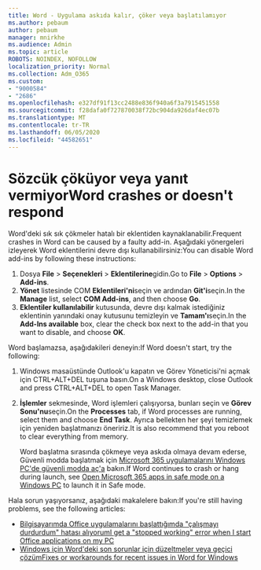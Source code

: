```yaml
---
title: Word - Uygulama askıda kalır, çöker veya başlatılamıyor
ms.author: pebaum
author: pebaum
manager: mnirkhe
ms.audience: Admin
ms.topic: article
ROBOTS: NOINDEX, NOFOLLOW
localization_priority: Normal
ms.collection: Adm_O365
ms.custom:
- "9000584"
- "2686"
ms.openlocfilehash: e327df91f13cc2488e836f940a6f3a7915451558
ms.sourcegitcommit: f28dafa0f727870038f72bc904da926daf4ec07b
ms.translationtype: MT
ms.contentlocale: tr-TR
ms.lasthandoff: 06/05/2020
ms.locfileid: "44582651"
---
```

# <a name="word-crashes-or-doesnt-respond"></a><span data-ttu-id="ebfdb-102">Sözcük çöküyor veya yanıt vermiyor</span><span class="sxs-lookup"><span data-stu-id="ebfdb-102">Word crashes or doesn't respond</span></span>

<span data-ttu-id="ebfdb-103">Word'deki sık sık çökmeler hatalı bir eklentiden kaynaklanabilir.</span><span class="sxs-lookup"><span data-stu-id="ebfdb-103">Frequent crashes in Word can be caused by a faulty add-in.</span></span> <span data-ttu-id="ebfdb-104">Aşağıdaki yönergeleri izleyerek Word eklentilerini devre dışı kullanabilirsiniz:</span><span class="sxs-lookup"><span data-stu-id="ebfdb-104">You can disable Word add-ins by following these instructions:</span></span>

1. <span data-ttu-id="ebfdb-105">Dosya **File**  >  **Seçenekleri**  >  **Eklentilerine**gidin.</span><span class="sxs-lookup"><span data-stu-id="ebfdb-105">Go to **File** > **Options** > **Add-ins**.</span></span>
2. <span data-ttu-id="ebfdb-106">**Yönet** listesinde COM **Eklentileri'ni**seçin ve ardından **Git'i**seçin.</span><span class="sxs-lookup"><span data-stu-id="ebfdb-106">In the **Manage** list, select **COM Add-ins**, and then choose **Go**.</span></span>
3. <span data-ttu-id="ebfdb-107">**Eklentiler kullanılabilir** kutusunda, devre dışı kalmak istediğiniz eklentinin yanındaki onay kutusunu temizleyin ve **Tamam'ı**seçin.</span><span class="sxs-lookup"><span data-stu-id="ebfdb-107">In the **Add-Ins available** box, clear the check box next to the add-in that you want to disable, and choose **OK**.</span></span>

<span data-ttu-id="ebfdb-108">Word başlamazsa, aşağıdakileri deneyin:</span><span class="sxs-lookup"><span data-stu-id="ebfdb-108">If Word doesn't start, try the following:</span></span>

1.   <span data-ttu-id="ebfdb-109">Windows masaüstünde Outlook'u kapatın ve Görev Yöneticisi'ni açmak için CTRL+ALT+DEL tuşuna basın.</span><span class="sxs-lookup"><span data-stu-id="ebfdb-109">On a Windows desktop, close Outlook and press CTRL+ALT+DEL to open Task Manager.</span></span> 
2. <span data-ttu-id="ebfdb-110">**İşlemler** sekmesinde, Word işlemleri çalışıyorsa, bunları seçin ve **Görev Sonu'nu**seçin.</span><span class="sxs-lookup"><span data-stu-id="ebfdb-110">On the **Processes** tab, if Word processes are running, select them and choose **End Task**.</span></span> <span data-ttu-id="ebfdb-111">Ayrıca bellekten her şeyi temizlemek için yeniden başlatmanızı öneririz.</span><span class="sxs-lookup"><span data-stu-id="ebfdb-111">It is also recommend that you reboot to clear everything from memory.</span></span>

    <span data-ttu-id="ebfdb-112">Word başlatma sırasında çökmeye veya askıda olmaya devam ederse, Güvenli modda başlatmak için [Microsoft 365 uygulamalarını Windows PC'de güvenli modda aç'a](https://support.office.com/article/Open-Office-apps-in-safe-mode-on-a-Windows-PC-dedf944a-5f4b-4afb-a453-528af4f7ac72) bakın.</span><span class="sxs-lookup"><span data-stu-id="ebfdb-112">If Word continues to crash or hang during launch, see [Open Microsoft 365 apps in safe mode on a Windows PC](https://support.office.com/article/Open-Office-apps-in-safe-mode-on-a-Windows-PC-dedf944a-5f4b-4afb-a453-528af4f7ac72) to launch it in Safe mode.</span></span>

<span data-ttu-id="ebfdb-113">Hala sorun yaşıyorsanız, aşağıdaki makalelere bakın:</span><span class="sxs-lookup"><span data-stu-id="ebfdb-113">If you're still having problems, see the following articles:</span></span> 
- [<span data-ttu-id="ebfdb-114">Bilgisayarımda Office uygulamalarını başlattığımda "çalışmayı durdurdum" hatası alıyorum</span><span class="sxs-lookup"><span data-stu-id="ebfdb-114">I get a "stopped working" error when I start Office applications on my PC</span></span>](https://support.office.com/article/52bd7985-4e99-4a35-84c8-2d9b8301a2fa)
- [<span data-ttu-id="ebfdb-115">Windows için Word'deki son sorunlar için düzeltmeler veya geçici çözüm</span><span class="sxs-lookup"><span data-stu-id="ebfdb-115">Fixes or workarounds for recent issues in Word for Windows</span></span>](https://support.office.com/article/bf6bf17c-2807-4871-83ce-e337ae8f0b86)